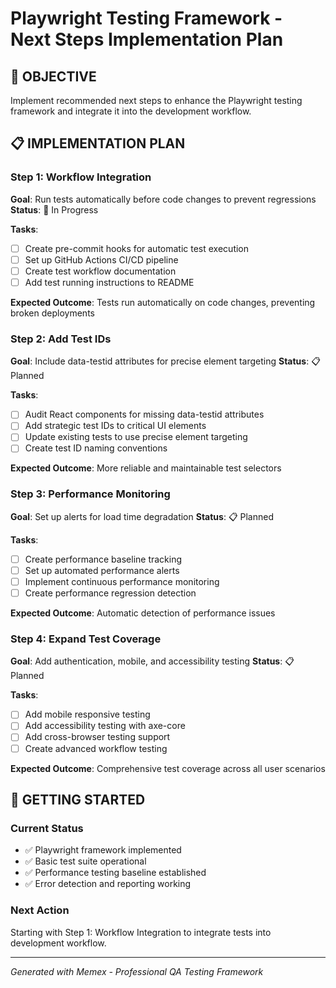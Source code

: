 # Playwright Testing Framework - Next Steps Implementation Plan

## 🎯 **OBJECTIVE**
Implement recommended next steps to enhance the Playwright testing framework and integrate it into the development workflow.

## 📋 **IMPLEMENTATION PLAN**

### **Step 1: Workflow Integration**
**Goal**: Run tests automatically before code changes to prevent regressions
**Status**: 🔄 In Progress

**Tasks**:
- [ ] Create pre-commit hooks for automatic test execution
- [ ] Set up GitHub Actions CI/CD pipeline
- [ ] Create test workflow documentation
- [ ] Add test running instructions to README

**Expected Outcome**: Tests run automatically on code changes, preventing broken deployments

### **Step 2: Add Test IDs**
**Goal**: Include data-testid attributes for precise element targeting
**Status**: 📋 Planned

**Tasks**:
- [ ] Audit React components for missing data-testid attributes
- [ ] Add strategic test IDs to critical UI elements
- [ ] Update existing tests to use precise element targeting
- [ ] Create test ID naming conventions

**Expected Outcome**: More reliable and maintainable test selectors

### **Step 3: Performance Monitoring**
**Goal**: Set up alerts for load time degradation
**Status**: 📋 Planned

**Tasks**:
- [ ] Create performance baseline tracking
- [ ] Set up automated performance alerts
- [ ] Implement continuous performance monitoring
- [ ] Create performance regression detection

**Expected Outcome**: Automatic detection of performance issues

### **Step 4: Expand Test Coverage**
**Goal**: Add authentication, mobile, and accessibility testing
**Status**: 📋 Planned

**Tasks**:
- [ ] Add mobile responsive testing
- [ ] Add accessibility testing with axe-core
- [ ] Add cross-browser testing support
- [ ] Create advanced workflow testing

**Expected Outcome**: Comprehensive test coverage across all user scenarios

## 🚀 **GETTING STARTED**

### **Current Status**
- ✅ Playwright framework implemented
- ✅ Basic test suite operational
- ✅ Performance testing baseline established
- ✅ Error detection and reporting working

### **Next Action**
Starting with Step 1: Workflow Integration to integrate tests into development workflow.

---

*Generated with Memex - Professional QA Testing Framework*